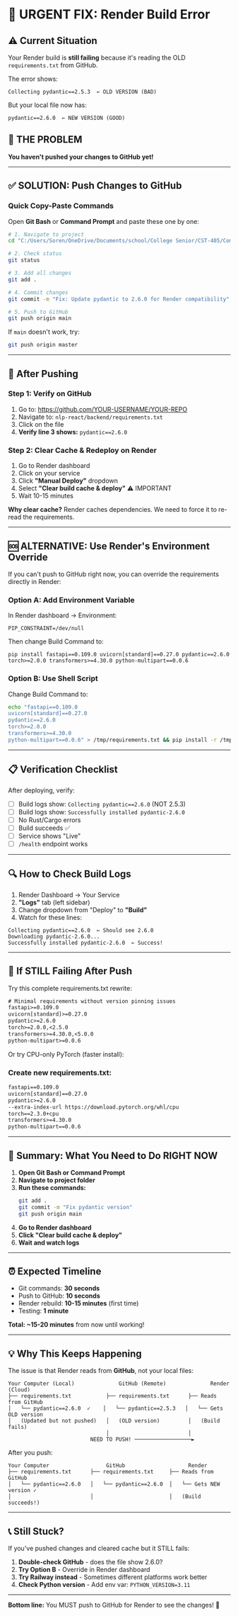 # 🚨 URGENT FIX: Render Build Error

## ⚠️ Current Situation
Your Render build is **still failing** because it's reading the OLD `requirements.txt` from GitHub.

The error shows:
```
Collecting pydantic==2.5.3  ← OLD VERSION (BAD)
```

But your local file now has:
```
pydantic==2.6.0  ← NEW VERSION (GOOD)
```

## 🎯 THE PROBLEM
**You haven't pushed your changes to GitHub yet!**

---

## ✅ SOLUTION: Push Changes to GitHub

### Quick Copy-Paste Commands

Open **Git Bash** or **Command Prompt** and paste these one by one:

```bash
# 1. Navigate to project
cd "C:/Users/Soren/OneDrive/Documents/school/College Senior/CST-405/Compiler/CST-435-Group/NLP"

# 2. Check status
git status

# 3. Add all changes
git add .

# 4. Commit changes
git commit -m "Fix: Update pydantic to 2.6.0 for Render compatibility"

# 5. Push to GitHub
git push origin main
```

If `main` doesn't work, try:
```bash
git push origin master
```

---

## 🔄 After Pushing

### Step 1: Verify on GitHub
1. Go to: https://github.com/YOUR-USERNAME/YOUR-REPO
2. Navigate to: `nlp-react/backend/requirements.txt`
3. Click on the file
4. **Verify line 3 shows:** `pydantic==2.6.0`

### Step 2: Clear Cache & Redeploy on Render
1. Go to Render dashboard
2. Click on your service
3. Click **"Manual Deploy"** dropdown
4. Select **"Clear build cache & deploy"** ⚠️ IMPORTANT
5. Wait 10-15 minutes

**Why clear cache?** Render caches dependencies. We need to force it to re-read the requirements.

---

## 🆘 ALTERNATIVE: Use Render's Environment Override

If you can't push to GitHub right now, you can override the requirements directly in Render:

### Option A: Add Environment Variable
In Render dashboard → Environment:
```
PIP_CONSTRAINT=/dev/null
```

Then change Build Command to:
```
pip install fastapi==0.109.0 uvicorn[standard]==0.27.0 pydantic==2.6.0 torch>=2.0.0 transformers>=4.30.0 python-multipart==0.0.6
```

### Option B: Use Shell Script
Change Build Command to:
```bash
echo "fastapi==0.109.0
uvicorn[standard]==0.27.0
pydantic==2.6.0
torch>=2.0.0
transformers>=4.30.0
python-multipart==0.0.6" > /tmp/requirements.txt && pip install -r /tmp/requirements.txt
```

---

## 📋 Verification Checklist

After deploying, verify:

- [ ] Build logs show: `Collecting pydantic==2.6.0` (NOT 2.5.3)
- [ ] Build logs show: `Successfully installed pydantic-2.6.0`
- [ ] No Rust/Cargo errors
- [ ] Build succeeds ✅
- [ ] Service shows "Live"
- [ ] `/health` endpoint works

---

## 🔍 How to Check Build Logs

1. Render Dashboard → Your Service
2. **"Logs"** tab (left sidebar)
3. Change dropdown from "Deploy" to **"Build"**
4. Watch for these lines:
```
Collecting pydantic==2.6.0  ← Should see 2.6.0
Downloading pydantic-2.6.0...
Successfully installed pydantic-2.6.0  ← Success!
```

---

## 🚨 If STILL Failing After Push

Try this complete requirements.txt rewrite:

```txt
# Minimal requirements without version pinning issues
fastapi>=0.109.0
uvicorn[standard]>=0.27.0
pydantic>=2.6.0
torch>=2.0.0,<2.5.0
transformers>=4.30.0,<5.0.0
python-multipart>=0.0.6
```

Or try CPU-only PyTorch (faster install):

### Create new requirements.txt:
```txt
fastapi==0.109.0
uvicorn[standard]==0.27.0
pydantic>=2.6.0
--extra-index-url https://download.pytorch.org/whl/cpu
torch==2.3.0+cpu
transformers>=4.30.0
python-multipart==0.0.6
```

---

## 🎯 Summary: What You Need to Do RIGHT NOW

1. **Open Git Bash or Command Prompt**
2. **Navigate to project folder**
3. **Run these commands:**
   ```bash
   git add .
   git commit -m "Fix pydantic version"
   git push origin main
   ```
4. **Go to Render dashboard**
5. **Click "Clear build cache & deploy"**
6. **Wait and watch logs**

---

## ⏰ Expected Timeline

- Git commands: **30 seconds**
- Push to GitHub: **10 seconds**  
- Render rebuild: **10-15 minutes** (first time)
- Testing: **1 minute**

**Total: ~15-20 minutes** from now until working!

---

## 💡 Why This Keeps Happening

The issue is that Render reads from **GitHub**, not your local files:

```
Your Computer (Local)              GitHub (Remote)              Render (Cloud)
├── requirements.txt           ├── requirements.txt      ├── Reads from GitHub
│   └── pydantic==2.6.0  ✓    │   └── pydantic==2.5.3   │   └── Gets OLD version
│   (Updated but not pushed)   │   (OLD version)         │   (Build fails)
                               │                         │
                          NEED TO PUSH! ──────────────────►
```

After you push:
```
Your Computer                  GitHub                    Render
├── requirements.txt      ├── requirements.txt     ├── Reads from GitHub
│   └── pydantic==2.6.0   │   └── pydantic==2.6.0  │   └── Gets NEW version ✓
│                         │                        │   (Build succeeds!)
```

---

## 📞 Still Stuck?

If you've pushed changes and cleared cache but it STILL fails:

1. **Double-check GitHub** - does the file show 2.6.0?
2. **Try Option B** - Override in Render dashboard
3. **Try Railway instead** - Sometimes different platforms work better
4. **Check Python version** - Add env var: `PYTHON_VERSION=3.11`

---

**Bottom line:** You MUST push to GitHub for Render to see the changes! 🚀
